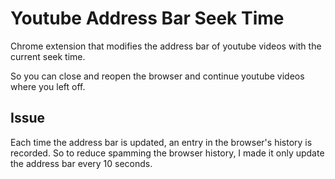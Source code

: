 # Youtube Address Bar Seek Time

Chrome extension that modifies the address bar of youtube videos with the current seek time.

So you can close and reopen the browser and continue youtube videos where you left off.

## Issue

Each time the address bar is updated, an entry in the browser's history is recorded. So to reduce spamming the browser history, I made it only update the address bar every 10 seconds.